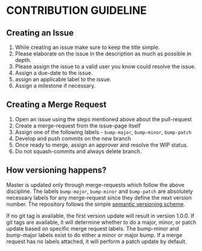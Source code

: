 # CONTRIBUTION GUIDELINE



## Creating an Issue

1. While creating an issue make sure to keep the title simple.
2. Please elaborate on the issue in the description as much as possible in depth.
3. Please assign the issue to a valid user you know could resolve the issue.
4. Assign a due-date to the issue.
5. assign an applicable label to the issue.
6. Assign a milestone if necessary.

## Creating a Merge Request

1. Open an issue using the steps mentioned above about the pull-request
2. Create a merge-request from the issue-page itself
3. Assign one of the following labels - `bump-major`, `bump-minor`, `bump-patch`
4. Develop and push commits on the new branch
5. Once ready to merge, assign an approver and resolve the WIP status.
6. Do not squash-commits and always delete branch.

## How versioning happens?

Master is updated only through merge-requests which follow the above discipline.
The labels `bump-major`, `bump-minor` and `bump-patch` are absolutely necessary labels
for any merge-request since they define the next version number. The repository follows 
the simple [semantic versioning scheme](https://semver.org/).

If no git tag is available, the first version update will result in version 1.0.0. If git tags are available, it will determine whether to do a major, minor, or patch update based on specific merge request labels. The bump-minor and bump-major labels exist to do either a minor or major bump. If a merge request has no labels attached, it will perform a patch update by default.


